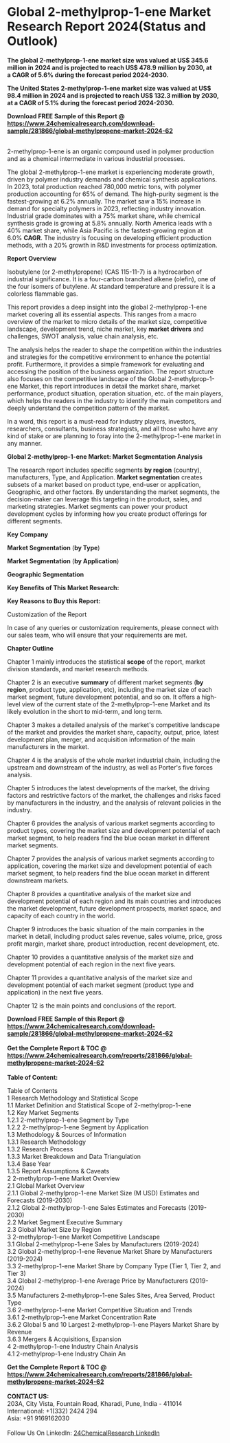 <h1>Global 2-methylprop-1-ene Market Research Report 2024(Status and Outlook)</h1><p><strong>The global 2-methylprop-1-ene market size was valued at US$ 345.6 million in 2024 and is projected to reach US$ 478.9 million by 2030, at a CAGR of 5.6% during the forecast period 2024-2030.</strong></p><p>
</p><p><strong>The United States 2-methylprop-1-ene market size was valued at US$ 98.4 million in 2024 and is projected to reach US$ 132.3 million by 2030, at a CAGR of 5.1% during the forecast period 2024-2030.</strong></p><div><b>Download FREE Sample of this Report @ 
            <a href="https://www.24chemicalresearch.com/download-sample/281866/global-methylpropene-market-2024-62">
            https://www.24chemicalresearch.com/download-sample/281866/global-methylpropene-market-2024-62</a></b></div><br><p>
</p><p>2-methylprop-1-ene is an organic compound used in polymer production and as a chemical intermediate in various industrial processes.</p><p>
</p><p>The global 2-methylprop-1-ene market is experiencing moderate growth, driven by polymer industry demands and chemical synthesis applications. In 2023, total production reached 780,000 metric tons, with polymer production accounting for 65% of demand. The high-purity segment is the fastest-growing at 6.2% annually. The market saw a 15% increase in demand for specialty polymers in 2023, reflecting industry innovation. Industrial grade dominates with a 75% market share, while chemical synthesis grade is growing at 5.8% annually. North America leads with a 40% market share, while Asia Pacific is the fastest-growing region at 6.0% <strong>CAGR</strong>. The industry is focusing on developing efficient production methods, with a 20% growth in R&amp;D investments for process optimization.</p><p>
</p><p><strong>Report Overview</strong></p><p>
</p><p></p><p>
</p><p>Isobutylene (or 2-methylpropene) (CAS 115-11-7) is a hydrocarbon of industrial significance. It is a four-carbon branched alkene (olefin), one of the four isomers of butylene. At standard temperature and pressure it is a colorless flammable gas.</p><p>
</p><p>This report provides a deep insight into the global 2-methylprop-1-ene market covering all its essential aspects. This ranges from a macro overview of the market to micro details of the market size, competitive landscape, development trend, niche market, key <strong>market drivers</strong> and challenges, SWOT analysis, value chain analysis, etc.</p><p>
</p><p>The analysis helps the reader to shape the competition within the industries and strategies for the competitive environment to enhance the potential profit. Furthermore, it provides a simple framework for evaluating and accessing the position of the business organization. The report structure also focuses on the competitive landscape of the Global 2-methylprop-1-ene Market, this report introduces in detail the market share, market performance, product situation, operation situation, etc. of the main players, which helps the readers in the industry to identify the main competitors and deeply understand the competition pattern of the market.</p><p>
</p><p>In a word, this report is a must-read for industry players, investors, researchers, consultants, business strategists, and all those who have any kind of stake or are planning to foray into the 2-methylprop-1-ene market in any manner.</p><p>
</p><p><strong>Global 2-methylprop-1-ene Market: Market Segmentation Analysis</strong></p><p>
</p><p>The research report includes specific segments <strong>by region</strong> (country), manufacturers, Type, and Application. <strong>Market segmentation</strong> creates subsets of a market based on product type, end-user or application, Geographic, and other factors. By understanding the market segments, the decision-maker can leverage this targeting in the product, sales, and marketing strategies. Market segments can power your product development cycles by informing how you create product offerings for different segments.</p><p>
</p><p><strong>Key Company</strong></p><p>
</p><p>
</p><p><strong>Market Segmentation</strong> (<strong>by Type</strong>)</p><p>
</p><p>
</p><p><strong>Market Segmentation</strong> (<strong>by Application</strong>)</p><p>
</p><p>
</p><p><strong>Geographic Segmentation</strong></p><p>
</p><p>
</p><p><strong>Key Benefits of This Market Research:</strong></p><p>
</p><p>
</p><p><strong>Key Reasons to Buy this Report:</strong></p><p>
</p><p>
</p><p>Customization of the Report</p><p>
</p><p>In case of any queries or customization requirements, please connect with our sales team, who will ensure that your requirements are met.</p><p>
</p><p><strong>Chapter Outline</strong></p><p>
</p><p>Chapter 1 mainly introduces the statistical <strong>scope</strong> of the report, market division standards, and market research methods.</p><p>
</p><p>Chapter 2 is an executive <strong>summary</strong> of different market segments (<strong>by region</strong>, product type, application, etc), including the market size of each market segment, future development potential, and so on. It offers a high-level view of the current state of the 2-methylprop-1-ene Market and its likely evolution in the short to mid-term, and long term.</p><p>
</p><p>Chapter 3 makes a detailed analysis of the market's competitive landscape of the market and provides the market share, capacity, output, price, latest development plan, merger, and acquisition information of the main manufacturers in the market.</p><p>
</p><p>Chapter 4 is the analysis of the whole market industrial chain, including the upstream and downstream of the industry, as well as Porter's five forces analysis.</p><p>
</p><p>Chapter 5 introduces the latest developments of the market, the driving factors and restrictive factors of the market, the challenges and risks faced by manufacturers in the industry, and the analysis of relevant policies in the industry.</p><p>
</p><p>Chapter 6 provides the analysis of various market segments according to product types, covering the market size and development potential of each market segment, to help readers find the blue ocean market in different market segments.</p><p>
</p><p>Chapter 7 provides the analysis of various market segments according to application, covering the market size and development potential of each market segment, to help readers find the blue ocean market in different downstream markets.</p><p>
</p><p>Chapter 8 provides a quantitative analysis of the market size and development potential of each region and its main countries and introduces the market development, future development prospects, market space, and capacity of each country in the world.</p><p>
</p><p>Chapter 9 introduces the basic situation of the main companies in the market in detail, including product sales revenue, sales volume, price, gross profit margin, market share, product introduction, recent development, etc.</p><p>
</p><p>Chapter 10 provides a quantitative analysis of the market size and development potential of each region in the next five years.</p><p>
</p><p>Chapter 11 provides a quantitative analysis of the market size and development potential of each market segment (product type and application) in the next five years.</p><p>
</p><p>Chapter 12 is the main points and conclusions of the report.</p><p>

</p><div><b>Download FREE Sample of this Report @ 
            <a href="https://www.24chemicalresearch.com/download-sample/281866/global-methylpropene-market-2024-62">
            https://www.24chemicalresearch.com/download-sample/281866/global-methylpropene-market-2024-62</a></b></div><br><div><b>Get the Complete Report & TOC @ 
            <a href="https://www.24chemicalresearch.com/reports/281866/global-methylpropene-market-2024-62">
            https://www.24chemicalresearch.com/reports/281866/global-methylpropene-market-2024-62</a></b></div><br>
            <b>Table of Content:</b><p>Table of Contents<br />
 1 Research Methodology and Statistical Scope<br />
 1.1 Market Definition and Statistical Scope of 2-methylprop-1-ene<br />
 1.2 Key Market Segments<br />
 1.2.1 2-methylprop-1-ene Segment by Type<br />
 1.2.2 2-methylprop-1-ene Segment by Application<br />
 1.3 Methodology & Sources of Information<br />
 1.3.1 Research Methodology<br />
 1.3.2 Research Process<br />
 1.3.3 Market Breakdown and Data Triangulation<br />
 1.3.4 Base Year<br />
 1.3.5 Report Assumptions & Caveats<br />
 2 2-methylprop-1-ene Market Overview<br />
 2.1 Global Market Overview<br />
 2.1.1 Global 2-methylprop-1-ene Market Size (M USD) Estimates and Forecasts (2019-2030)<br />
 2.1.2 Global 2-methylprop-1-ene Sales Estimates and Forecasts (2019-2030)<br />
 2.2 Market Segment Executive Summary<br />
 2.3 Global Market Size by Region<br />
 3 2-methylprop-1-ene Market Competitive Landscape<br />
 3.1 Global 2-methylprop-1-ene Sales by Manufacturers (2019-2024)<br />
 3.2 Global 2-methylprop-1-ene Revenue Market Share by Manufacturers (2019-2024)<br />
 3.3 2-methylprop-1-ene Market Share by Company Type (Tier 1, Tier 2, and Tier 3)<br />
 3.4 Global 2-methylprop-1-ene Average Price by Manufacturers (2019-2024)<br />
 3.5 Manufacturers 2-methylprop-1-ene Sales Sites, Area Served, Product Type<br />
 3.6 2-methylprop-1-ene Market Competitive Situation and Trends<br />
 3.6.1 2-methylprop-1-ene Market Concentration Rate<br />
 3.6.2 Global 5 and 10 Largest 2-methylprop-1-ene Players Market Share by Revenue<br />
 3.6.3 Mergers & Acquisitions, Expansion<br />
 4 2-methylprop-1-ene Industry Chain Analysis<br />
 4.1 2-methylprop-1-ene Industry Chain An</p><div><b>Get the Complete Report & TOC @ 
            <a href="https://www.24chemicalresearch.com/reports/281866/global-methylpropene-market-2024-62">
            https://www.24chemicalresearch.com/reports/281866/global-methylpropene-market-2024-62</a></b></div><br><b>CONTACT US:</b><br>
            203A, City Vista, Fountain Road, Kharadi, Pune, India - 411014<br>
            International: +1(332) 2424 294<br>
            Asia: +91 9169162030 <br><br>
            Follow Us On LinkedIn: <a href="https://www.linkedin.com/company/24chemicalresearch/">24ChemicalResearch LinkedIn</a>